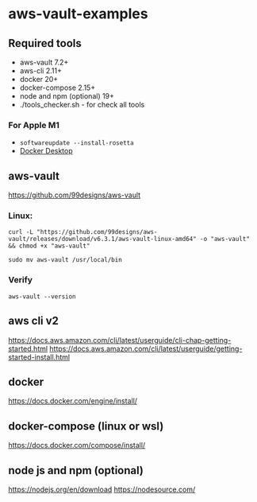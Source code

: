 # aws-vault-examples

## Required tools
- aws-vault 7.2+
- aws-cli 2.11+
- docker 20+
- docker-compose 2.15+
- node and npm (optional) 19+
- ./tools_checker.sh - for check all tools

### For Apple M1
- `softwareupdate --install-rosetta`
- [Docker Desktop](https://docs.docker.com/desktop/mac/apple-silicon/)

## aws-vault

https://github.com/99designs/aws-vault

### Linux:

```shell
curl -L "https://github.com/99designs/aws-vault/releases/download/v6.3.1/aws-vault-linux-amd64" -o "aws-vault" && chmod +x "aws-vault"
```
```shell
sudo mv aws-vault /usr/local/bin
```

### Verify 
```shell
aws-vault --version
```

## aws cli v2
https://docs.aws.amazon.com/cli/latest/userguide/cli-chap-getting-started.html
https://docs.aws.amazon.com/cli/latest/userguide/getting-started-install.html

## docker
https://docs.docker.com/engine/install/

## docker-compose (linux or wsl)
https://docs.docker.com/compose/install/

## node js and npm (optional)
https://nodejs.org/en/download
https://nodesource.com/

